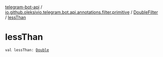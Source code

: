 [telegram-bot-api](../../index.md) / [io.github.oleksivio.telegram.bot.api.annotations.filter.primitive](../index.md) / [DoubleFilter](index.md) / [lessThan](./less-than.md)

# lessThan

`val lessThan: `[`Double`](https://kotlinlang.org/api/latest/jvm/stdlib/kotlin/-double/index.html)